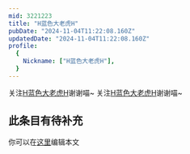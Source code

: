 ```yaml
---
mid: 3221223
title: "H蓝色大老虎H"
pubDate: "2024-11-04T11:22:08.160Z"
updatedDate: "2024-11-04T11:22:08.160Z"
profile:
  {
    Nickname: ["H蓝色大老虎H"],
  }
---
```


关注[H蓝色大老虎H](https://space.bilibili.com/3221223)谢谢喵~ 关注[H蓝色大老虎H](https://space.bilibili.com/3221223)谢谢喵~

## 此条目有待补充
你可以在[这里](https://github.com/Yuhanawa/VTuber.ICU/edit/master/src/content/v/H蓝色大老虎H/index.md)编辑本文
